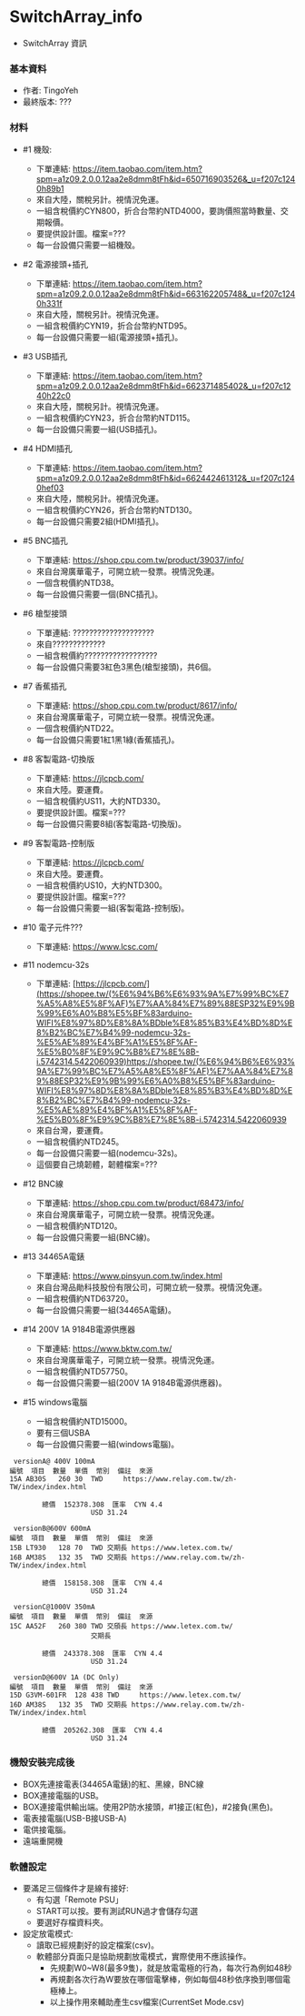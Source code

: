 # SwitchArray_info
+ SwitchArray 資訊

### 基本資料
+ 作者: TingoYeh
+ 最終版本: ???

### 材料
+ #1 機殼:
  + 下單連結: https://item.taobao.com/item.htm?spm=a1z09.2.0.0.12aa2e8dmm8tFh&id=650716903526&_u=f207c1240h89b1
  + 來自大陸，關稅另計。視情況免運。
  + 一組含稅價約CYN800，折合台幣約NTD4000，要詢價照當時數量、交期報價。
  + 要提供設計圖。檔案=???
  + 每一台設備只需要一組機殼。
+ #2 電源接頭+插孔
  + 下單連結: https://item.taobao.com/item.htm?spm=a1z09.2.0.0.12aa2e8dmm8tFh&id=663162205748&_u=f207c1240h331f
  + 來自大陸，關稅另計。視情況免運。
  + 一組含稅價約CYN19，折合台幣約NTD95。
  + 每一台設備只需要一組(電源接頭+插孔)。
+ #3 USB插孔
  + 下單連結: https://item.taobao.com/item.htm?spm=a1z09.2.0.0.12aa2e8dmm8tFh&id=662371485402&_u=f207c1240h22c0
  + 來自大陸，關稅另計。視情況免運。
  + 一組含稅價約CYN23，折合台幣約NTD115。
  + 每一台設備只需要一組(USB插孔)。
+ #4 HDMI插孔
  + 下單連結: https://item.taobao.com/item.htm?spm=a1z09.2.0.0.12aa2e8dmm8tFh&id=662442461312&_u=f207c1240hef03
  + 來自大陸，關稅另計。視情況免運。
  + 一組含稅價約CYN26，折合台幣約NTD130。
  + 每一台設備只需要2組(HDMI插孔)。
+ #5 BNC插孔
  + 下單連結: https://shop.cpu.com.tw/product/39037/info/
  + 來自台灣廣華電子，可開立統一發票。視情況免運。
  + 一個含稅價約NTD38。
  + 每一台設備只需要一個(BNC插孔)。
+ #6 槍型接頭
  + 下單連結: ????????????????????
  + 來自?????????????
  + 一組含稅價約??????????????????
  + 每一台設備只需要3紅色3黑色(槍型接頭)，共6個。
+ #7 香蕉插孔
  + 下單連結: https://shop.cpu.com.tw/product/8617/info/
  + 來自台灣廣華電子，可開立統一發票。視情況免運。
  + 一個含稅價約NTD22。
  + 每一台設備只需要1紅1黑1綠(香蕉插孔)。
+ #8 客製電路-切換版
  + 下單連結: https://jlcpcb.com/
  + 來自大陸。要運費。
  + 一組含稅價約US11，大約NTD330。
  + 要提供設計圖。檔案=???
  + 每一台設備只需要8組(客製電路-切換版)。
+ #9 客製電路-控制版
  + 下單連結: https://jlcpcb.com/
  + 來自大陸。要運費。
  + 一組含稅價約US10，大約NTD300。
  + 要提供設計圖。檔案=???
  + 每一台設備只需要一組(客製電路-控制版)。
+ #10 電子元件???
  + 下單連結: https://www.lcsc.com/

+ #11 nodemcu-32s
  + 下單連結: [https://jlcpcb.com/](https://shopee.tw/(%E6%94%B6%E6%93%9A%E7%99%BC%E7%A5%A8%E5%8F%AF)%E7%AA%84%E7%89%88ESP32%E9%9B%99%E6%A0%B8%E5%BF%83arduino-WIFI%E8%97%8D%E8%8A%BDble%E8%85%B3%E4%BD%8D%E8%B2%BC%E7%B4%99-nodemcu-32s-%E5%AE%89%E4%BF%A1%E5%8F%AF-%E5%B0%8F%E9%9C%B8%E7%8E%8B-i.5742314.5422060939)https://shopee.tw/(%E6%94%B6%E6%93%9A%E7%99%BC%E7%A5%A8%E5%8F%AF)%E7%AA%84%E7%89%88ESP32%E9%9B%99%E6%A0%B8%E5%BF%83arduino-WIFI%E8%97%8D%E8%8A%BDble%E8%85%B3%E4%BD%8D%E8%B2%BC%E7%B4%99-nodemcu-32s-%E5%AE%89%E4%BF%A1%E5%8F%AF-%E5%B0%8F%E9%9C%B8%E7%8E%8B-i.5742314.5422060939
  + 來自台灣，要運費。
  + 一組含稅價約NTD245。
  + 每一台設備只需要一組(nodemcu-32s)。
  + 這個要自己燒韌體，韌體檔案=???
+ #12 BNC線
  + 下單連結: https://shop.cpu.com.tw/product/68473/info/
  + 來自台灣廣華電子，可開立統一發票。視情況免運。
  + 一組含稅價約NTD120。
  + 每一台設備只需要一組(BNC線)。
+ #13 34465A電錶
  + 下單連結: https://www.pinsyun.com.tw/index.html
  + 來自台灣品勛科技股份有限公司，可開立統一發票。視情況免運。
  + 一組含稅價約NTD63720。
  + 每一台設備只需要一組(34465A電錶)。
+ #14 200V 1A 9184B電源供應器
  + 下單連結: https://www.bktw.com.tw/
  + 來自台灣廣華電子，可開立統一發票。視情況免運。
  + 一組含稅價約NTD57750。
  + 每一台設備只需要一組(200V 1A 9184B電源供應器)。
+ #15 windows電腦
  + 一組含稅價約NTD15000。
  + 要有三個USBA
  + 每一台設備只需要一組(windows電腦)。

```
 versionA@ 400V 100mA						
編號	項目	數量	單價	幣別	備註	來源
15A	AB30S	260	30	TWD		https://www.relay.com.tw/zh-TW/index/index.html
						
		總價	152378.308	匯率	CYN	4.4
					USD	31.24
						
 versionB@600V 600mA						
編號	項目	數量	單價	幣別	備註	來源
15B	LT930	128	70	TWD	交期長	https://www.letex.com.tw/
16B	AM38S	132	35	TWD	交期長	https://www.relay.com.tw/zh-TW/index/index.html
						
		總價	158158.308	匯率	CYN	4.4
					USD	31.24
						
 versionC@1000V 350mA						
編號	項目	數量	單價	幣別	備註	來源
15C	AA52F	260	380	TWD	交頎長	https://www.letex.com.tw/
					交期長	
						
		總價	243378.308	匯率	CYN	4.4
					USD	31.24
						
 versionD@600V 1A (DC Only)						
編號	項目	數量	單價	幣別	備註	來源
15D	G3VM-601FR	128	438	TWD		https://www.letex.com.tw/
16D	AM38S	132	35	TWD	交期長	https://www.relay.com.tw/zh-TW/index/index.html
						
		總價	205262.308	匯率	CYN	4.4
					USD	31.24
```



### 機殼安裝完成後
+ BOX先連接電表(34465A電錶)的紅、黑線，BNC線
+ BOX連接電腦的USB。
+ BOX連接電供輸出端。使用2P防水接頭，#1接正(紅色)，#2接負(黑色)。
+ 電表接電腦(USB-B接USB-A)
+ 電供接電腦。
+ 遠端重開機

### 軟體設定
+ 要滿足三個條件才是線有接好:
  + 有勾選「Remote PSU」
  + START可以按。要有測試RUN過才會儲存勾選
  + 要選好存檔資料夾。
+ 設定放電模式:
  + 讀取已經規劃好的設定檔案(csv)。
  + 軟體部分頁面只是協助規劃放電模式，實際使用不應該操作。
    + 先規劃W0~W8(最多9隻)，就是放電電極的行為，每次行為例如48秒
    + 再規劃各次行為W要放在哪個電擊棒，例如每個48秒依序換到哪個電極棒上。
    + 以上操作用來輔助產生csv檔案(CurrentSet Mode.csv)
